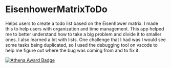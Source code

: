 # EisenhowerMatrixToDo
Helps users to create a todo list based on the Eisenhower matrix. I made this to help users with organization and time management. This app helped me to better understand how to take a big problem and divide it to smaller ones. I also learned a lot with lists. One challenge that I had was I would see some tasks being duplicated, so I used the debugging tool on vscode to help me figure out where the bug was coming from and to fix it.


[![Athena Award Badge](https://img.shields.io/endpoint?url=https%3A%2F%2Faward.athena.hackclub.com%2Fapi%2Fbadge)](https://award.athena.hackclub.com?utm_source=readme)
